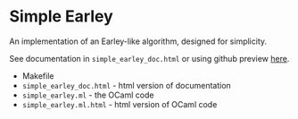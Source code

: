 # Simple Earley

An implementation of an Earley-like algorithm, designed for
simplicity.

See documentation in `simple_earley_doc.html` 
or using github preview
[here](http://htmlpreview.github.io/?https://github.com/tomjridge/simple_earley/blob/master/simple_earley_doc.html).

  - Makefile
  - `simple_earley_doc.html` - html version of documentation
  - `simple_earley.ml` - the OCaml code
  - `simple_earley.ml.html` - html version of OCaml code


